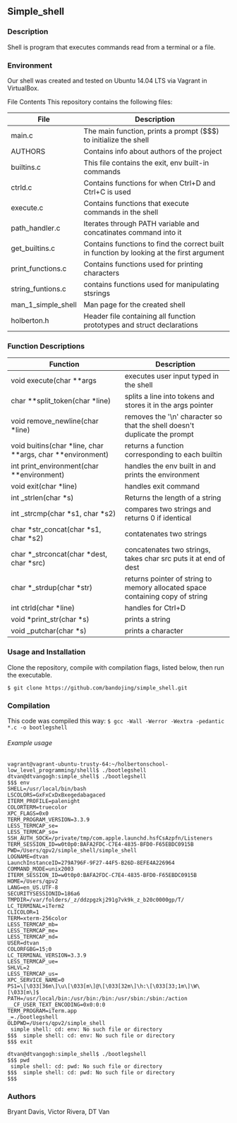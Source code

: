 ## Simple_shell
### Description
Shell is program that executes commands read from a terminal or a file.

### Environment
Our shell was created and tested on Ubuntu 14.04 LTS via Vagrant in VirtualBox.

File Contents
This repository contains the following files:

|   **File**   |   **Description**   |
| -------------- | --------------------- |
|main.c | The main function, prints a prompt ($$$) to initialize the shell |
|AUTHORS | Contains info about authors of the project |
|builtins.c | This file contains the exit, env built-in commands |
|ctrld.c| Contains functions for when Ctrl+D and Ctrl+C is used |
|execute.c | Contains functions that  execute commands in the shell |
|path_handler.c | Iterates through PATH variable and concatinates command into it |
|get_builtins.c| Contains functions to find the correct built in function by looking at the first argument |
|print_functions.c | Contains functions used for printing characters |
|string_funtions.c | contains functions used for manipulating stsrings |
|man_1_simple_shell | Man page for the created shell |
|holberton.h   | Header file containing all function prototypes and struct declarations |


### Function Descriptions

| **Function** | **Description** |
| -------------- | ----------------- |
|void execute(char **args| executes user input typed in the shell |
|char **split_token(char *line)| splits a line into tokens and stores it in the args pointer |
|void remove_newline(char *line) | removes the '\n' character so that the shell doesn't duplicate the prompt |
|void buitins(char *line, char **args, char **environment)| returns a function corresponding to each builtin |
|int print_environment(char **environment)|handles the env built in and prints the environment |
|void exit(char *line)| handles exit command |
|int _strlen(char *s)| Returns the length of a string|
|int _strcmp(char *s1, char *s2)| compares two strings and returns 0 if identical|
|char *str_concat(char *s1, char *s2)| contatenates two strings |
|char *_strconcat(char *dest, char *src)| concatenates two strings, takes char src puts it at end of dest |
|char *_strdup(char *str)| returns pointer of string to memory allocated space containing copy of string |
|int ctrld(char *line)| handles for Ctrl+D |
|void *print_str(char *s)| prints a string |
|void _putchar(char *s)| prints a character |
### Usage and Installation
Clone the repository, compile with compilation flags, listed below, then run the executable.
```
$ git clone https://github.com/bandojing/simple_shell.git
```
### Compilation
This code was compiled this way:
` $ gcc -Wall -Werror -Wextra -pedantic *.c -o bootlegshell `

###### Example usage

```
vagrant@vagrant-ubuntu-trusty-64:~/holbertonschool-low_level_programming/shelll$ ./bootlegshell
dtvan@dtvangogh:simple_shell$ ./bootlegshell
$$$ env
SHELL=/usr/local/bin/bash
LSCOLORS=GxFxCxDxBxegedabagaced
ITERM_PROFILE=palenight
COLORTERM=truecolor
XPC_FLAGS=0x0
TERM_PROGRAM_VERSION=3.3.9
LESS_TERMCAP_se=
LESS_TERMCAP_so=
SSH_AUTH_SOCK=/private/tmp/com.apple.launchd.hsfCsAzpfn/Listeners
TERM_SESSION_ID=w0t0p0:BAFA2FDC-C7E4-4835-BFD0-F65EBDC0915B
PWD=/Users/qpv2/simple_shell/simple_shell
LOGNAME=dtvan
LaunchInstanceID=279A796F-9F27-44F5-B26D-8EFE4A226964
COMMAND_MODE=unix2003
ITERM_SESSION_ID=w0t0p0:BAFA2FDC-C7E4-4835-BFD0-F65EBDC0915B
HOME=/Users/qpv2
LANG=en_US.UTF-8
SECURITYSESSIONID=186a6
TMPDIR=/var/folders/_z/ddzpgzkj291g7vk9k_z_b20c0000gp/T/
LC_TERMINAL=iTerm2
CLICOLOR=1
TERM=xterm-256color
LESS_TERMCAP_mb=
LESS_TERMCAP_me=
LESS_TERMCAP_md=
USER=dtvan
COLORFGBG=15;0
LC_TERMINAL_VERSION=3.3.9
LESS_TERMCAP_ue=
SHLVL=2
LESS_TERMCAP_us=
XPC_SERVICE_NAME=0
PS1=\[\033[36m\]\u\[\033[m\]@\[\033[32m\]\h:\[\033[33;1m\]\W\[\033[m\]$
PATH=/usr/local/bin:/usr/bin:/bin:/usr/sbin:/sbin:/action
__CF_USER_TEXT_ENCODING=0x0:0:0
TERM_PROGRAM=iTerm.app
_=./bootlegshell
OLDPWD=/Users/qpv2/simple_shell
 simple shell: cd: env: No such file or directory
$$$  simple shell: cd: env: No such file or directory
$$$ exit
```

```
dtvan@dtvangogh:simple_shell$ ./bootlegshell
$$$ pwd
 simple shell: cd: pwd: No such file or directory
$$$  simple shell: cd: pwd: No such file or directory
$$$
```



### Authors
Bryant Davis, Victor Rivera, DT Van
